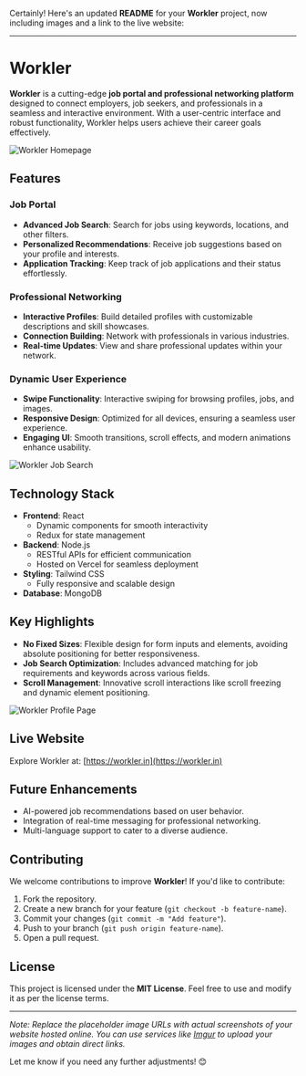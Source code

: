 Certainly! Here's an updated **README** for your **Workler** project, now including images and a link to the live website:

---

# Workler

**Workler** is a cutting-edge **job portal and professional networking platform** designed to connect employers, job seekers, and professionals in a seamless and interactive environment. With a user-centric interface and robust functionality, Workler helps users achieve their career goals effectively.

![Workler Homepage](https://i.imgur.com/WHwUxuH.png[/img])

## Features

### Job Portal

- **Advanced Job Search**: Search for jobs using keywords, locations, and other filters.  
- **Personalized Recommendations**: Receive job suggestions based on your profile and interests.  
- **Application Tracking**: Keep track of job applications and their status effortlessly.  

### Professional Networking

- **Interactive Profiles**: Build detailed profiles with customizable descriptions and skill showcases.  
- **Connection Building**: Network with professionals in various industries.  
- **Real-time Updates**: View and share professional updates within your network.  

### Dynamic User Experience

- **Swipe Functionality**: Interactive swiping for browsing profiles, jobs, and images.  
- **Responsive Design**: Optimized for all devices, ensuring a seamless user experience.  
- **Engaging UI**: Smooth transitions, scroll effects, and modern animations enhance usability.  

![Workler Job Search](https://i.imgur.com/4ss5Fng.png[/img])

## Technology Stack

- **Frontend**: React  
  - Dynamic components for smooth interactivity  
  - Redux for state management  
- **Backend**: Node.js  
  - RESTful APIs for efficient communication  
  - Hosted on Vercel for seamless deployment  
- **Styling**: Tailwind CSS  
  - Fully responsive and scalable design  
- **Database**: MongoDB  

## Key Highlights

- **No Fixed Sizes**: Flexible design for form inputs and elements, avoiding absolute positioning for better responsiveness.  
- **Job Search Optimization**: Includes advanced matching for job requirements and keywords across various fields.  
- **Scroll Management**: Innovative scroll interactions like scroll freezing and dynamic element positioning.  

![Workler Profile Page](https://i.imgur.com/m0mPmb0.png[/img])

## Live Website

Explore Workler at: [https://workler.in](https://workler.in)

## Future Enhancements

- AI-powered job recommendations based on user behavior.  
- Integration of real-time messaging for professional networking.  
- Multi-language support to cater to a diverse audience.  

## Contributing

We welcome contributions to improve **Workler**! If you'd like to contribute:

1. Fork the repository.  
2. Create a new branch for your feature (`git checkout -b feature-name`).  
3. Commit your changes (`git commit -m "Add feature"`).  
4. Push to your branch (`git push origin feature-name`).  
5. Open a pull request.  

## License

This project is licensed under the **MIT License**. Feel free to use and modify it as per the license terms.

---

*Note: Replace the placeholder image URLs with actual screenshots of your website hosted online. You can use services like [Imgur](https://imgur.com/) to upload your images and obtain direct links.*

Let me know if you need any further adjustments! 😊 
